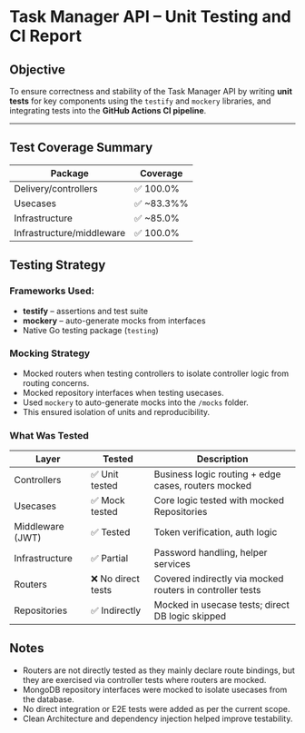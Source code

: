# Task Manager API – Unit Testing and CI Report

## Objective
To ensure correctness and stability of the Task Manager API by writing **unit tests** for key components using the `testify` and `mockery` libraries, and integrating tests into the **GitHub Actions CI pipeline**.

---

## Test Coverage Summary

| Package                               | Coverage       |
|--------------------------------------|----------------|
| Delivery/controllers                 | ✅ 100.0%       |
| Usecases                              | ✅ ~83.3%%       |
| Infrastructure                        | ✅ ~85.0%       |
| Infrastructure/middleware             | ✅ 100.0%       |



## Testing Strategy

###  Frameworks Used:
- **testify** – assertions and test suite  
- **mockery** – auto-generate mocks from interfaces  
- Native Go testing package (`testing`)  

### Mocking Strategy
- Mocked routers when testing controllers to isolate controller logic from routing concerns.  
- Mocked repository interfaces when testing usecases.  
- Used `mockery` to auto-generate mocks into the `/mocks` folder.  
- This ensured isolation of units and reproducibility.  

### What Was Tested

| Layer           | Tested       | Description                                         |
|-----------------|--------------|-----------------------------------------------------|
| Controllers     | ✅ Unit tested | Business logic routing + edge cases, routers mocked |
| Usecases       | ✅ Mock tested | Core logic tested with mocked Repositories          |
| Middleware (JWT) | ✅ Tested     | Token verification, auth logic                       |
| Infrastructure  | ✅ Partial    | Password handling, helper services                   |
| Routers         | ❌ No direct tests | Covered indirectly via mocked routers in controller tests |
| Repositories    | ✅ Indirectly | Mocked in usecase tests; direct DB logic skipped    |

## Notes

- Routers are not directly tested as they mainly declare route bindings, but they are exercised via controller tests where routers are mocked.  
- MongoDB repository interfaces were mocked to isolate usecases from the database.  
- No direct integration or E2E tests were added as per the current scope.  
- Clean Architecture and dependency injection helped improve testability.  
